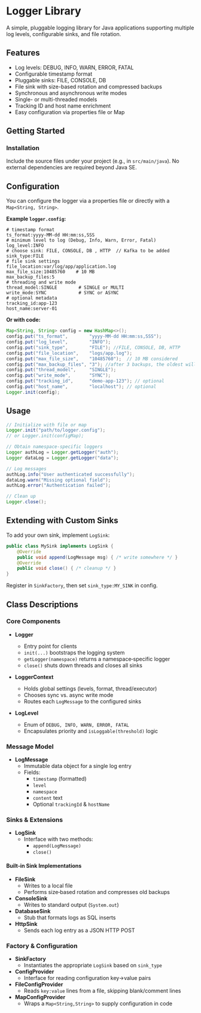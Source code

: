# Logger Library

A simple, pluggable logging library for Java applications supporting multiple log levels, configurable sinks, and file rotation.

## Features

- Log levels: DEBUG, INFO, WARN, ERROR, FATAL
- Configurable timestamp format
- Pluggable sinks: FILE, CONSOLE, DB
- File sink with size-based rotation and compressed backups
- Synchronous and asynchronous write modes
- Single- or multi-threaded models
- Tracking ID and host name enrichment
- Easy configuration via properties file or Map

## Getting Started

### Installation

Include the source files under your project (e.g., in `src/main/java`). No external dependencies are required beyond Java SE.

## Configuration

You can configure the logger via a properties file or directly with a `Map<String, String>`.

**Example `logger.config`:**
```properties
# timestamp format
ts_format:yyyy-MM-dd HH:mm:ss,SSS
# minimum level to log (Debug, Info, Warn, Error, Fatal)
log_level:INFO
# choose sink: FILE, CONSOLE, DB , HTTP  // Kafka to be added
sink_type:FILE
# file sink settings
file_location:var/log/app/application.log
max_file_size:10485760    # 10 MB
max_backup_files:5
# threading and write mode
thread_model:SINGLE        # SINGLE or MULTI
write_mode:SYNC            # SYNC or ASYNC
# optional metadata
tracking_id:app-123
host_name:server-01
```

**Or with code:**
```java
Map<String, String> config = new HashMap<>();
config.put("ts_format",        "yyyy-MM-dd HH:mm:ss,SSS");
config.put("log_level",        "INFO"); 
config.put("sink_type",        "FILE"); //FILE, CONSOLE, DB, HTTP
config.put("file_location",    "logs/app.log");
config.put("max_file_size",    "10485760");  // 10 MB considered
config.put("max_backup_files", "3"); //after 3 backups, the oldest will be deleted
config.put("thread_model",     "SINGLE");
config.put("write_mode",       "SYNC");
config.put("tracking_id",      "demo-app-123"); // optional
config.put("host_name",        "localhost"); // optional
Logger.init(config);
```

## Usage

```java
// Initialize with file or map
Logger.init("path/to/logger.config");
// or Logger.init(configMap);

// Obtain namespace-specific loggers
Logger authLog = Logger.getLogger("auth");
Logger dataLog = Logger.getLogger("data");

// Log messages
authLog.info("User authenticated successfully");
dataLog.warn("Missing optional field");
authLog.error("Authentication failed");

// Clean up
Logger.close();
```

## Extending with Custom Sinks

To add your own sink, implement `LogSink`:
```java
public class MySink implements LogSink {
    @Override
    public void append(LogMessage msg) { /* write somewhere */ }
    @Override
    public void close() { /* cleanup */ }
}
```
Register in `SinkFactory`, then set `sink_type:MY_SINK` in config.

## Class Descriptions

### Core Components
- **Logger**
    - Entry point for clients
    - `init(...)` bootstraps the logging system
    - `getLogger(namespace)` returns a namespace‑specific logger
    - `close()` shuts down threads and closes all sinks

- **LoggerContext**
    - Holds global settings (levels, format, thread/executor)
    - Chooses sync vs. async write mode
    - Routes each `LogMessage` to the configured sinks

- **LogLevel**
    - Enum of `DEBUG, INFO, WARN, ERROR, FATAL`
    - Encapsulates priority and `isLoggable(threshold)` logic

### Message Model
- **LogMessage**
    - Immutable data object for a single log entry
    - Fields:
        - `timestamp` (formatted)
        - `level`
        - `namespace`
        - `content` text
        - Optional `trackingId` & `hostName`

### Sinks & Extensions
- **LogSink**
    - Interface with two methods:
        - `append(LogMessage)`
        - `close()`

#### Built‑in Sink Implementations
- **FileSink**
    - Writes to a local file
    - Performs size‑based rotation and compresses old backups
- **ConsoleSink**
    - Writes to standard output (`System.out`)
- **DatabaseSink**
    - Stub that formats logs as SQL inserts
- **HttpSink**
    - Sends each log entry as a JSON HTTP POST

### Factory & Configuration
- **SinkFactory**
    - Instantiates the appropriate `LogSink` based on `sink_type`
- **ConfigProvider**
    - Interface for reading configuration key→value pairs
- **FileConfigProvider**
    - Reads `key:value` lines from a file, skipping blank/comment lines
- **MapConfigProvider**
    - Wraps a `Map<String,String>` to supply configuration in code  
